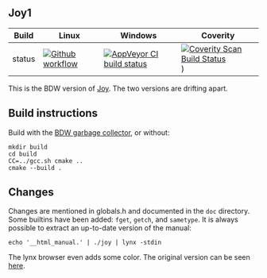 Joy1
----

Build|Linux|Windows|Coverity
---|---|---|---
status|[![Github workflow](https://github.com/Wodan58/joy1/actions/wokflows/build.yml)](https://github.com/Wodan58/joy1/actions/workflows/build.yml)|[![AppVeyor CI build status](https://ci.appveyor.com/api/projects/status/github/Wodan58/joy1?branch=master&svg=true)](https://ci.appveyor.com/project/Wodan58/joy1)|[![Coverity Scan Build Status](https://img.shields.io/coverity/scan/14633.svg)](https://scan.coverity.com/projects/wodan58-joy1))

This is the BDW version of [Joy](https://github.com/Wodan58/Joy). The two
versions are drifting apart.

Build instructions
------------------

Build with the [BDW garbage collector](https://github.com/ivmai/bdwgc), or
without:

    mkdir build
    cd build
    CC=../gcc.sh cmake ..
    cmake --build .

Changes
-------

Changes are mentioned in globals.h and documented in the `doc` directory.
Some builtins have been added: `fget`, `getch`, and `sametype`.
It is always possible to extract an up-to-date version of the manual:

    echo '__html_manual.' | ./joy | lynx -stdin

The lynx browser even adds some color.
The original version can be seen [here](https://github.com/Wodan58/joy0).
